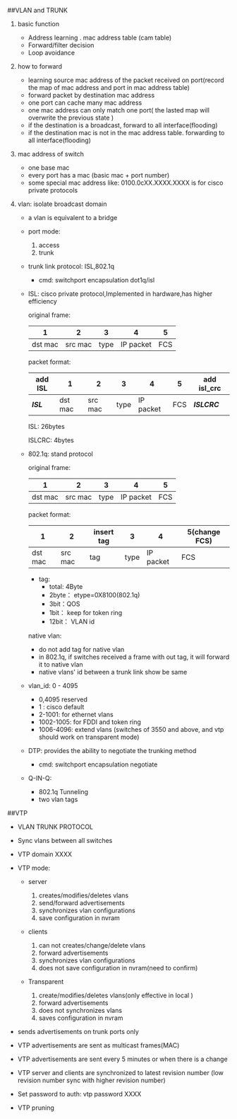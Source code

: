 ##VLAN and TRUNK
1. basic function
   - Address learning . mac address table  (cam table)
   - Forward/filter decision
   - Loop avoidance 
   
2. how to forward
   - learning source mac address of the  packet  received on port(record the map of mac address and port in mac address table)
   - forward packet by destination mac address
   - one port can cache many mac address
   - one mac address can only match one port( the lasted map  will overwrite the previous state )
   - if the destination is a broadcast, forward to all interface(flooding)
   - if the destination mac is not in the mac address table. forwarding to all interface(flooding)

3. mac address of switch
   - one base mac
   - every port has a mac (basic mac + port number)
   - some special mac address like: 0100.0cXX.XXXX.XXXX is for cisco private protocols
   
4. vlan: isolate broadcast domain
   - a vlan is equivalent to a bridge
   - port mode:
      1. access
      2. trunk
   - trunk link protocol: ISL,802.1q
      - cmd: switchport encapsulation dot1q/isl
   - ISL: cisco private protocol,Implemented in hardware,has higher efficiency
       
       original frame:
       
       |1| 2|3 |4 | 5|
       |----|---|---|----|---|
       | dst mac|src mac|type|IP packet|FCS|
       
       packet format:
   
       | add ISL|1| 2|3 |4 | 5| add isl_crc|
       |---|----|---|---|----|---|---|
       |***ISL***| dst mac|src mac|type|IP packet|FCS|***ISLCRC***|
       
       ISL: 26bytes
       
       ISLCRC: 4bytes
       
   - 802.1q: stand protocol
   
       original frame:
       
       |1| 2|3 |4 | 5|
       |----|---|---|----|---|
       | dst mac|src mac|type|IP packet|FCS|
     
     packet format:
     
       |1 | 2|insert tag|3 |4 | 5(change FCS)|
       |----|---|---|---|----|---|
       | dst mac|src mac|tag|type|IP packet|FCS|
        
        - tag:
             - total: 4Byte
             - 2byte： etype=0X8100(802.1q)
             - 3bit：QOS
             - 1bit： keep for token ring
             - 12bit： VLAN id
             
      native vlan:
        - do not add tag for native vlan
        - in 802.1q, if switches received a frame with out tag, it will forward it to native vlan
        - native vlans' id between a trunk link show be same
        
   - vlan_id: 0 - 4095
      - 0,4095 reserved
      - 1 : cisco default
      - 2-1001: for ethernet vlans
      - 1002-1005: for FDDI and token ring
      - 1006-4096: extend vlans (switches of 3550 and above, and vtp should work on transparent mode)

   - DTP: provides the ability to negotiate the trunking method
     - cmd: switchport encapsulation  negotiate
      
   - Q-IN-Q:
      - 802.1q Tunneling
      - two vlan tags
  
##VTP
   - VLAN TRUNK PROTOCOL
   - Sync vlans between all switches
   - VTP domain XXXX
   - VTP mode:
       - server 
          1. creates/modifies/deletes vlans
          2. send/forward advertisements
          3. synchronizes vlan configurations
          4. save configuration in nvram
         
       - clients
          1. can not  creates/change/delete vlans
          2. forward advertisements 
          3. synchronizes vlan configurations
          4. does not save configuration in nvram(need to confirm)
        
       - Transparent
          1. create/modifies/deletes vlans(only effective in local )
          2. forward advertisements 
          3. does not synchronizes vlans
          4. saves configuration in nvram
       
   - sends advertisements on trunk ports only
   - VTP advertisements are sent as multicast frames(MAC)
   - VTP advertisements are sent every 5 minutes or when there is a change
   - VTP server and clients are synchronized to latest revision number (low revision number sync with higher revision number)
   - Set password to auth: vtp password XXXX
   - VTP pruning
   


